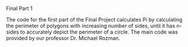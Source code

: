 Final Part 1


The code for the first part of the Final Project calculates Pi by
calculating the perimeter of polygons with increasing number of sides, until it has n-sides to 
accurately depict the perimeter of a circle. The main code was provided by our professor Dr. Michael Rozman.
